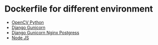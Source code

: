 # Dockerfile for different environment 

- [OpenCV Python](python/opencv.Dockerfile) 
- [Django Gunicorn](python/django.Dockerfile) 
- [Django Gunicorn Nginx Postgress](https://github.com/akmamun/django-nginx-docker) 
- [Node JS](nodejs/Dockerfile) 

